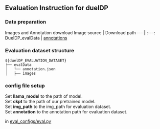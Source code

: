 ## Evaluation Instruction for duelDP

### Data preparation
Images and Annotation download
Image source | Download path
--- | :---:
DuelDP_evalData | <a href="https://"> annotations </a>


### Evaluation dataset structure

```
${duelDP_EVALUATION_DATASET}
├── evalData
│   └── annotation.json
│   ├── images

```


### config file setup

Set **llama_model** to the path of model.  
Set **ckpt** to the path of our pretrained model.  
Set **img_path** to the img_path for evaluation dataset.  
Set **annotation** to the annotation path for evaluation dataset.    

in [eval_configs/eval.py]() 

